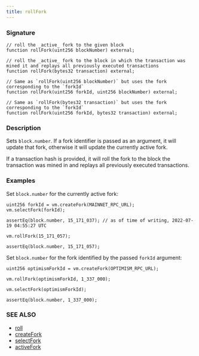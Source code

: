 ```yaml
---
title: rollFork
---
```


### Signature

```solidity
// roll the _active_ fork to the given block
function rollFork(uint256 blockNumber) external;
```

```solidity
// roll the _active_ fork to the block in which the transaction was mined it and replays all previously executed transactions
function rollFork(bytes32 transaction) external;
```

```solidity
// Same as `rollFork(uint256 blockNumber)` but uses the fork corresponding to the `forkId`
function rollFork(uint256 forkId, uint256 blockNumber) external;
```

```solidity
// Same as `rollFork(bytes32 transaction)` but uses the fork corresponding to the `forkId`
function rollFork(uint256 forkId, bytes32 transaction) external;
```

### Description

Sets `block.number`. If a fork identifier is passed as an argument, it will update that fork, otherwise it will update the currently active fork.

If a transaction hash is provided, it will roll the fork to the block the transaction was mined in and replays all previously executed transactions.

### Examples

Set `block.number` for the currently active fork:

```solidity
uint256 forkId = vm.createFork(MAINNET_RPC_URL);
vm.selectFork(forkId);

assertEq(block.number, 15_171_037); // as of time of writing, 2022-07-19 04:55:27 UTC

vm.rollFork(15_171_057);

assertEq(block.number, 15_171_057);
```

Set `block.number` for the fork identified by the passed `forkId` argument:

```solidity
uint256 optimismForkId = vm.createFork(OPTIMISM_RPC_URL);

vm.rollFork(optimismForkId, 1_337_000);

vm.selectFork(optimismForkId);

assertEq(block.number, 1_337_000);
```

### SEE ALSO

- [roll](./roll)
- [createFork](./create-fork)
- [selectFork](./select-fork)
- [activeFork](./active-fork)
